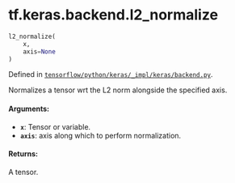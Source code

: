<div itemscope itemtype="http://developers.google.com/ReferenceObject">
<meta itemprop="name" content="tf.keras.backend.l2_normalize" />
</div>

# tf.keras.backend.l2_normalize

``` python
l2_normalize(
    x,
    axis=None
)
```



Defined in [`tensorflow/python/keras/_impl/keras/backend.py`](https://www.tensorflow.org/code/tensorflow/python/keras/_impl/keras/backend.py).

Normalizes a tensor wrt the L2 norm alongside the specified axis.

#### Arguments:

* <b>`x`</b>: Tensor or variable.
* <b>`axis`</b>: axis along which to perform normalization.


#### Returns:

A tensor.